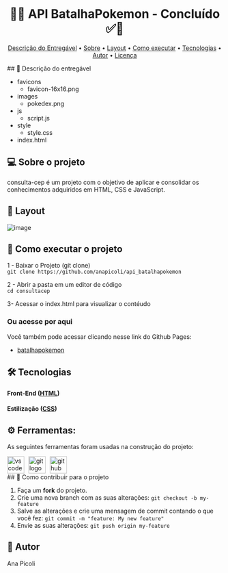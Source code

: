 
<!-- MODELO PROJETO FINALIZADO -->
<h1 align="center"> 
	  🚀✅ API BatalhaPokemon - Concluído ✅🚀
</h1>

<!-- MODELO MENU DE NAVEGAÇÃO -->
<p align="center">
 <a href="#-descrição-do-entregável">Descrição do Entregável</a> •
 <a href="#-sobre-o-projeto">Sobre</a> •
 <a href="#-layout">Layout</a> • 
 <a href="#-como-executar-o-projeto">Como executar</a> • 
 <a href="#-tecnologias">Tecnologias</a> • 
 <a href="#-autor">Autor</a> • 
 <a href="#-licença">Licença</a>
</p>
<!-- MODELO DE DESCRIÇÃO -->
## 📄 Descrição do entregável

- favicons
  - favicon-16x16.png
- images
  - pokedex.png
- js
  - script.js
- style
  - style.css
- index.html

<!-- MODELO DESCRIÇÃO SOBRE O PROJETO: -->
## 💻 Sobre o projeto

<!-- EXPLICA O MOTIVO DO PROJETO -->
consulta-cep é um projeto com o objetivo de aplicar e consolidar os conhecimentos adquiridos em HTML, CSS e JavaScript.

<!-- EXEMPLO DE LAYOUT: -->
## 🎨 Layout
![image](https://github.com/user-attachments/assets/6f01bed2-2e5d-474a-bc57-046a5cac683c)

<!-- MODELO DE COMO EXECUTAR O PROJETO -->
## 🚀 Como executar o projeto
1 - Baixar o Projeto (git clone)<br>
`git clone https://github.com/anapicoli/api_batalhapokemon`

2 - Abrir a pasta em um editor de código <br>
`cd consultacep`

3- Acessar o index.html para visualizar o contéudo

### Ou acesse por aqui
Você também pode acessar clicando nesse link do Github Pages:

- [batalhapokemon](https://github.com/anapicoli/api_batalhapokemon)

<!-- MODELO DE TECNOLOGIAS -->
## 🛠 Tecnologias

#### **Front-End**  ([HTML](https://html.com/)) 
#### **Estilização** ([CSS](https://css.com/))

## ⚙ Ferramentas: 

As seguintes ferramentas foram usadas na construção do projeto:

<div style="display: flex; gap: 10px; align-items: center; flex-wrap: wrap;">
  <img src="https://img.shields.io/badge/Visual Studio Code-007ACC?logo=visualstudiocode&logoColor=white&style=for-the-badge" height="40" alt="vscode logo" />
  <img src="https://img.shields.io/badge/Git-F05032?logo=git&logoColor=white&style=for-the-badge" height="40" alt="git logo" />
  <img src="https://img.shields.io/badge/GitHub-181717?logo=github&logoColor=white&style=for-the-badge" height="40" alt="github logo" />
</div>
<!-- MODELO DE COMO CONTRIBUIR PARA O PROJETO -->
## 💪 Como contribuir para o projeto

1. Faça um **fork** do projeto.
2. Crie uma nova branch com as suas alterações: `git checkout -b my-feature`
3. Salve as alterações e crie uma mensagem de commit contando o que você fez: `git commit -m "feature: My new feature"`
4. Envie as suas alterações: `git push origin my-feature`

<!-- MODELO DE AUTOR-->
## 🦸 Autor
Ana Picoli

